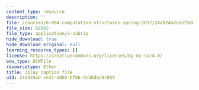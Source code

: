 ```yaml
---
content_type: resource
description: ''
file: /courses/6-004-computation-structures-spring-2017/24a924adce3750b5bf869c5bdac0c059_q38KAGAKORk.vtt
file_size: 58592
file_type: application/x-subrip
hide_download: true
hide_download_original: null
learning_resource_types: []
license: https://creativecommons.org/licenses/by-nc-sa/4.0/
ocw_type: OCWFile
resourcetype: Other
title: 3play caption file
uid: 24a924ad-ce37-50b5-bf86-9c5bdac0c059
---
```

